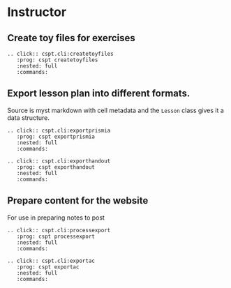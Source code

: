 # Instructor 


## Create toy files for exercises

```{eval-rst}
.. click:: cspt.cli:createtoyfiles
   :prog: cspt createtoyfiles
   :nested: full
   :commands:

```

## Export lesson plan into different formats. 

Source is myst  markdown with cell metadata and the `Lesson` class gives it a data structure. 

```{eval-rst}
.. click:: cspt.cli:exportprismia
   :prog: cspt exportprismia
   :nested: full
   :commands:

```


```{eval-rst}
.. click:: cspt.cli:exporthandout
   :prog: cspt exporthandout
   :nested: full
   :commands:

```

## Prepare content for the website

For use in preparing notes to post

```{eval-rst}
.. click:: cspt.cli:processexport
   :prog: cspt processexport
   :nested: full
   :commands:

```

```{eval-rst}
.. click:: cspt.cli:exportac
   :prog: cspt exportac
   :nested: full
   :commands:

```

